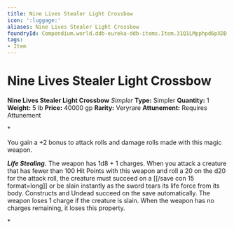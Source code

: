 ```yaml
---
title: Nine Lives Stealer Light Crossbow
icon: ':luggage:'
aliases: Nine Lives Stealer Light Crossbow
foundryId: Compendium.world.ddb-eureka-ddb-items.Item.31Q1LMpphpd6pXDD
tags:
- Item
---
```


# Nine Lives Stealer Light Crossbow

**Nine Lives Stealer Light Crossbow**
_Simpler_
**Type:** Simpler
**Quantity:** 1
**Weight:** 5 lb
**Price:** 40000 gp
**Rarity:** Veryrare
**Attunement:** Requires Attunement

*<p>You gain a +2 bonus to attack rolls and damage rolls made with this magic weapon.

***Life Stealing.*** The weapon has 1d8 + 1 charges. When you attack a creature that has fewer than 100 Hit Points with this weapon and roll a 20 on the d20 for the attack roll, the creature must succeed on a [[/save con 15 format=long]] or be slain instantly as the sword tears its life force from its body. Constructs and Undead succeed on the save automatically. The weapon loses 1 charge if the creature is slain. When the weapon has no charges remaining, it loses this property.</p>*